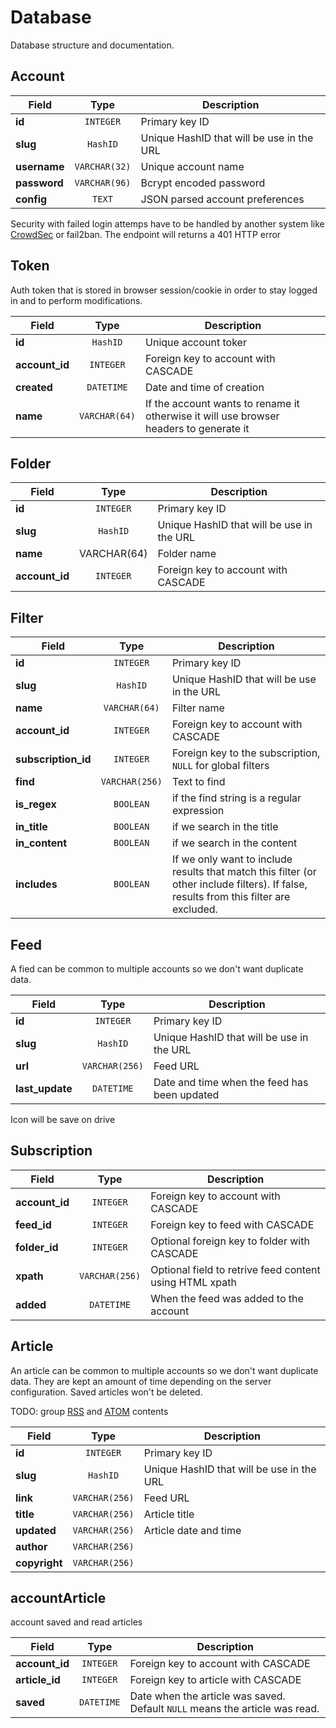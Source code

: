 # Database

Database structure and documentation.

## Account

| Field | Type | Description |
|-------|:----:|-------------|
| **id** | `INTEGER` | Primary key ID |
| **slug** | `HashID` | Unique HashID that will be use in the URL |
| **username** | `VARCHAR(32)` | Unique account name |
| **password** | `VARCHAR(96)` | Bcrypt encoded password |
| **config** | `TEXT` | JSON parsed account preferences |

Security with failed login attemps have to be handled by another system like [CrowdSec](https://www.crowdsec.net/) or fail2ban. The endpoint will returns a 401 HTTP error

## Token

Auth token that is stored in browser session/cookie in order to stay logged in and to perform modifications.

| Field | Type | Description |
|-------|:----:|-------------|
| **id** | `HashID` | Unique account toker |
| **account_id** | `INTEGER` | Foreign key to account with CASCADE |
| **created** | `DATETIME` | Date and time of creation |
| **name** | `VARCHAR(64)` | If the account wants to rename it otherwise it will use browser headers to generate it |

## Folder

| Field | Type | Description |
|-------|:----:|-------------|
| **id** | `INTEGER` | Primary key ID |
| **slug** | `HashID` | Unique HashID that will be use in the URL |
| **name** | VARCHAR(64) | Folder name |
| **account_id** | `INTEGER` | Foreign key to account with CASCADE |

## Filter

| Field | Type | Description |
|-------|:----:|-------------|
| **id** | `INTEGER` | Primary key ID |
| **slug** | `HashID` | Unique HashID that will be use in the URL |
| **name** | `VARCHAR(64)` | Filter name |
| **account_id** | `INTEGER` | Foreign key to account with CASCADE |
| **subscription_id** | `INTEGER` | Foreign key to the subscription, `NULL` for global filters |
| **find** | `VARCHAR(256)` | Text to find |
| **is_regex** | `BOOLEAN` | if the find string is a regular expression |
| **in_title** | `BOOLEAN` | if we search in the title |
| **in_content** | `BOOLEAN` | if we search in the content |
| **includes** | `BOOLEAN` | If we only want to include results that match this filter (or other include filters). If false, results from this filter are excluded. |

## Feed

A fied can be common to multiple accounts so we don't want duplicate data.

| Field | Type | Description |
|-------|:----:|-------------|
| **id** | `INTEGER` | Primary key ID |
| **slug** | `HashID` | Unique HashID that will be use in the URL |
| **url** | `VARCHAR(256)` | Feed URL |
| **last_update** | `DATETIME` | Date and time when the feed has been updated |

Icon will be save on drive

## Subscription

| Field | Type | Description |
|-------|:----:|-------------|
| **account_id** | `INTEGER` | Foreign key to account with CASCADE |
| **feed_id** | `INTEGER` | Foreign key to feed with CASCADE |
| **folder_id** | `INTEGER` | Optional foreign key to folder with CASCADE |
| **xpath** | `VARCHAR(256)` | Optional field to retrive feed content using HTML xpath |
| **added** | `DATETIME` | When the feed was added to the account |

## Article

An article can be common to multiple accounts so we don't want duplicate data. They are kept an amount of time depending on the server configuration. Saved articles won't be deleted.

TODO: group [RSS](https://en.wikipedia.org/wiki/RSS) and [ATOM](https://www.rfc-editor.org/rfc/rfc4287.html) contents

| Field | Type | Description |
|-------|:----:|-------------|
| **id** | `INTEGER` | Primary key ID |
| **slug** | `HashID` | Unique HashID that will be use in the URL |
| **link** | `VARCHAR(256)` | Feed URL |
| **title** | `VARCHAR(256)` | Article title |
| **updated** | `VARCHAR(256)` | Article date and time
| **author** | `VARCHAR(256)` |  |
| **copyright** | `VARCHAR(256)` |  |

## accountArticle

account saved and read articles

| Field | Type | Description |
|-------|:----:|-------------|
| **account_id** | `INTEGER` | Foreign key to account with CASCADE |
| **article_id** | `INTEGER` | Foreign key to article with CASCADE |
| **saved** | `DATETIME` | Date when the article was saved. Default `NULL` means the article was read. |
